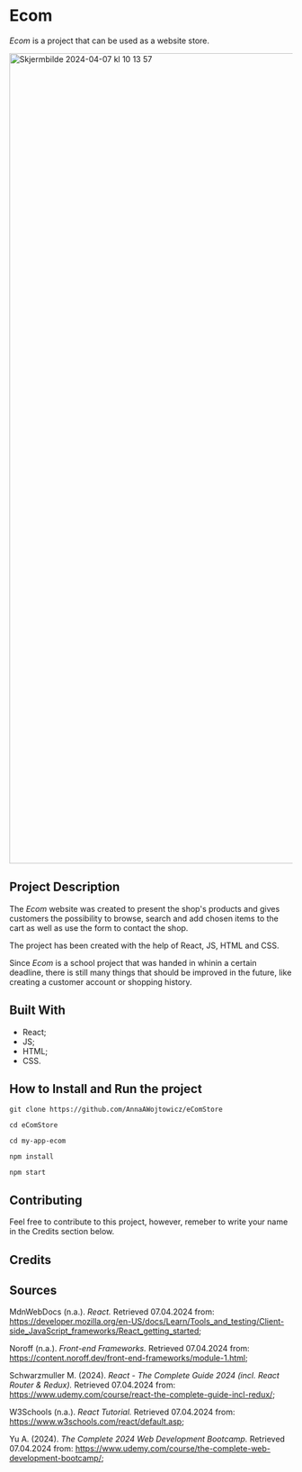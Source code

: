 # Ecom

_Ecom_ is a project that can be used as a website store.

<img width="1440" alt="Skjermbilde 2024-04-07 kl  10 13 57" src="https://github.com/AnnaAWojtowicz/eComStore/assets/87201797/1b0acbbc-d8c0-42e4-8ac0-0e0f499db1cd">

## Project Description

The _Ecom_ website was created to present the shop's products and gives customers the possibility to browse, search and add chosen items to the cart as well as use the form to contact the shop.

The project has been created with the help of React, JS, HTML and CSS.

Since _Ecom_ is a school project that was handed in whinin a certain deadline, there is still many things that should be improved in the future, like creating a customer account or shopping history.

## Built With

- React;
- JS;
- HTML;
- CSS.

## How to Install and Run the project

```
git clone https://github.com/AnnaAWojtowicz/eComStore

cd eComStore

cd my-app-ecom

npm install

npm start
```

## Contributing

Feel free to contribute to this project, however, remeber to write your name in the Credits section below.

## Credits

## Sources

MdnWebDocs (n.a.). _React._ Retrieved 07.04.2024 from: https://developer.mozilla.org/en-US/docs/Learn/Tools_and_testing/Client-side_JavaScript_frameworks/React_getting_started;

Noroff (n.a.). _Front-end Frameworks._ Retrieved 07.04.2024 from: https://content.noroff.dev/front-end-frameworks/module-1.html;

Schwarzmuller M. (2024). _React - The Complete Guide 2024 (incl. React Router & Redux)._ Retrieved 07.04.2024 from: https://www.udemy.com/course/react-the-complete-guide-incl-redux/;

W3Schools (n.a.). _React Tutorial._ Retrieved 07.04.2024 from: https://www.w3schools.com/react/default.asp;

Yu A. (2024). _The Complete 2024 Web Development Bootcamp._ Retrieved 07.04.2024 from: https://www.udemy.com/course/the-complete-web-development-bootcamp/;
